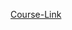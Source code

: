 [Course-Link](https://www.codecademy.com/learn/2021-owasp-top-10-security-logging-and-monitoring-failures)

